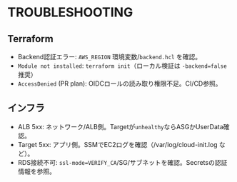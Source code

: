 ﻿# TROUBLESHOOTING

## Terraform
- Backend認証エラー: `AWS_REGION` 環境変数/`backend.hcl` を確認。
- `Module not installed`: `terraform init`（ローカル検証は `-backend=false` 推奨）
- `AccessDenied` (PR plan): OIDCロールの読み取り権限不足。CI/CD参照。

## インフラ
- ALB 5xx: ネットワーク/ALB側。Targetが`unhealthy`ならASGかUserData確認。
- Target 5xx: アプリ側。SSMでEC2ログを確認（/var/log/cloud-init.log など）。
- RDS接続不可: `ssl-mode=VERIFY_CA`/SG/サブネットを確認。Secretsの認証情報を参照。

